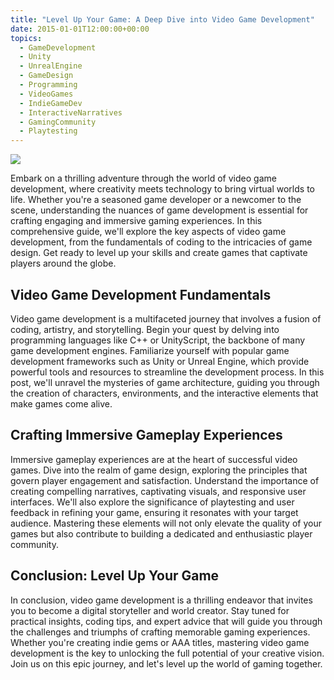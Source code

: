 ```yaml
---
title: "Level Up Your Game: A Deep Dive into Video Game Development"
date: 2015-01-01T12:00:00+00:00
topics:
  - GameDevelopment
  - Unity
  - UnrealEngine
  - GameDesign
  - Programming
  - VideoGames
  - IndieGameDev
  - InteractiveNarratives
  - GamingCommunity
  - Playtesting
---
```


![](/media/video-games-team-fortress-2-pyro-character-engineer-character-wallpaper.jpg)

Embark on a thrilling adventure through the world of video game development, where creativity meets technology to bring virtual worlds to life. Whether you're a seasoned game developer or a newcomer to the scene, understanding the nuances of game development is essential for crafting engaging and immersive gaming experiences. In this comprehensive guide, we'll explore the key aspects of video game development, from the fundamentals of coding to the intricacies of game design. Get ready to level up your skills and create games that captivate players around the globe.

<!--more-->

## Video Game Development Fundamentals

Video game development is a multifaceted journey that involves a fusion of coding, artistry, and storytelling. Begin your quest by delving into programming languages like C++ or UnityScript, the backbone of many game development engines. Familiarize yourself with popular game development frameworks such as Unity or Unreal Engine, which provide powerful tools and resources to streamline the development process. In this post, we'll unravel the mysteries of game architecture, guiding you through the creation of characters, environments, and the interactive elements that make games come alive.

## Crafting Immersive Gameplay Experiences

Immersive gameplay experiences are at the heart of successful video games. Dive into the realm of game design, exploring the principles that govern player engagement and satisfaction. Understand the importance of creating compelling narratives, captivating visuals, and responsive user interfaces. We'll also explore the significance of playtesting and user feedback in refining your game, ensuring it resonates with your target audience. Mastering these elements will not only elevate the quality of your games but also contribute to building a dedicated and enthusiastic player community.

## Conclusion: Level Up Your Game

In conclusion, video game development is a thrilling endeavor that invites you to become a digital storyteller and world creator. Stay tuned for practical insights, coding tips, and expert advice that will guide you through the challenges and triumphs of crafting memorable gaming experiences. Whether you're creating indie gems or AAA titles, mastering video game development is the key to unlocking the full potential of your creative vision. Join us on this epic journey, and let's level up the world of gaming together.
